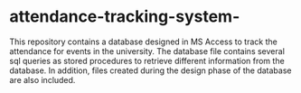 # attendance-tracking-system-
This repository contains a database designed in MS Access to track the attendance for events in the university. The database file contains several sql queries as stored procedures to retrieve different information from the database. In addition, files created during the design phase of the database are also included. 
